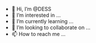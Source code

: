 - 👋 Hi, I’m @DESS
- 👀 I’m interested in ...
- 🌱 I’m currently learning ...
- 💞️ I’m looking to collaborate on ...
- 📫 How to reach me ...

<!---
DigitalEnergyServices/DigitalEnergyServices is a ✨ special ✨ repository because its `README.md` (this file) appears on your GitHub profile.
You can click the Preview link to take a look at your changes.
--->
